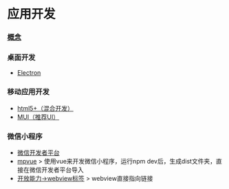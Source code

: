 # 应用开发

### [概念](./md/混合开发.md)

### 桌面开发
- [Electron](./md/Electron.md)

### 移动应用开发

- [html5+（混合开发）](./md/html5.md)
- [MUI（推荐UI）](http://dev.dcloud.net.cn/mui/)

### 微信小程序

- [微信开发者平台](./md/wxwebdev.md)
- [mpvue](http://mpvue.com/) > 使用vue来开发微信小程序，运行npm dev后，生成dist文件夹，直接在微信开发者平台导入
- [开放能力->webview标签](https://developers.weixin.qq.com/miniprogram/dev/component/web-view.html) > webview直接指向链接
